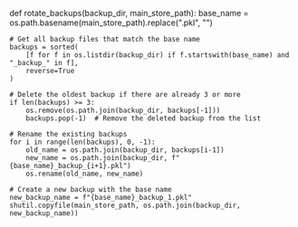 def rotate_backups(backup_dir, main_store_path):
    base_name = os.path.basename(main_store_path).replace(".pkl", "")
    
    # Get all backup files that match the base name
    backups = sorted(
        [f for f in os.listdir(backup_dir) if f.startswith(base_name) and "_backup_" in f],
        reverse=True
    )
    
    # Delete the oldest backup if there are already 3 or more
    if len(backups) >= 3:
        os.remove(os.path.join(backup_dir, backups[-1]))
        backups.pop(-1)  # Remove the deleted backup from the list
    
    # Rename the existing backups
    for i in range(len(backups), 0, -1):
        old_name = os.path.join(backup_dir, backups[i-1])
        new_name = os.path.join(backup_dir, f"{base_name}_backup_{i+1}.pkl")
        os.rename(old_name, new_name)
    
    # Create a new backup with the base name
    new_backup_name = f"{base_name}_backup_1.pkl"
    shutil.copyfile(main_store_path, os.path.join(backup_dir, new_backup_name))
